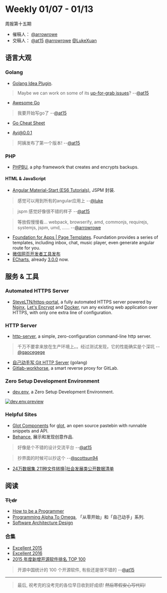 # Weekly 01/07 - 01/13
周报第十五期
- 催稿人：
  [@arrowrowe][gh-arrow]
- 交稿人：
  [@at15][gh-at15]
  [@arrowrowe][gh-arrow]
  [@LukeXuan][gh-luke]

[gh-at15]: https://github.com/at15
[gh-arrow]: https://github.com/arrowrowe
[gh-luke]: https://github.com/LukeXuan
[gh-cece]: https://github.com/gaocegege
[gh-scott]: https://github.com/scottsun94

## 语言大观

### Golang

- [Golang Idea Plugin](https://github.com/go-lang-plugin-org/go-lang-idea-plugin).

> Maybe we can work on some of its [up-for-grab issues](https://github.com/go-lang-plugin-org/go-lang-idea-plugin/labels/up%20for%20grabs)? --[@at15][gh-at15]

- [Awesome Go](https://github.com/avelino/awesome-go)

> 我要开始写go了 --[@at15][gh-at15]

- [Go Cheat Sheet](https://github.com/a8m/go-lang-cheat-sheet)

- [Ayi@0.0.1](https://github.com/dyweb/Ayi/releases/tag/v0.0.1)

> 阿姨发布了第一个版本! --[@at15][gh-at15]

### PHP

- [PHPBU](https://github.com/sebastianfeldmann/phpbu), a php framework that creates and encrypts backups.

#### HTML & JavaScript

- [Angular Material-Start (ES6 Tutorials)](https://github.com/angular/material-start/tree/es6), JSPM 封装.

> 感觉可以用到所有的angular应用上 --[@luke][gh-luke]

> jspm 感觉好像很不错的样子 --[@at15][gh-at15]

> 等放假慢慢看... webpack, browserify, amd, commonjs, requirejs, systemjs, jspm, umd, ...... --[@arrowrowe][gh-arrow]

- [Foundation for Apps | Page Templates](http://foundation.zurb.com/apps/page-templates.html). Foundation provides a series of templates, including inbox, chat, music player, even generate angular route for you.
- [微信网页开发者工具发布](https://mp.weixin.qq.com/s?__biz=MjM5NDAxMDg4MA==&mid=402503056&idx=1&sn=304ecda675c19a6168ed7a0dac020a94)
- [ECharts](https://github.com/ecomfe/echarts), already [3.0.0](https://github.com/ecomfe/echarts/releases/tag/3.0.0) now.

## 服务 & 工具

### Automated HTTPS Server
- [SteveLTN/https-portal](https://github.com/SteveLTN/https-portal), a fully automated HTTPS server powered by [Nginx](http://nginx.org), [Let's Encrypt](https://letsencrypt.org) and [Docker](https://www.docker.com), run any existing web application over HTTPS, with only one extra line of configuration.

### HTTP Server
- [http-server](https://github.com/indexzero/http-server), a simple, zero-configuration command-line http server.

> 千万不要拿来放在生产环境上。。经过测试发现，它的性能确实是个深坑 --[@gaocegege][gh-cece]

- [自己动手写 Git HTTP Server](http://io-meter.com/2014/07/09/simple-git-http-server/) (golang)
- [Gitlab-workhorse](https://gitlab.com/gitlab-org/gitlab-workhorse), a smart reverse proxy for GitLab.

### Zero Setup Development Environment

- [dev.env][gh-dev.env], a Zero Setup Development Environment.

[gh-dev.env]: https://github.com/huytd/dev.env
[dev.env.preview]: https://github.com/huytd/dev.env/raw/master/screenshot.png

[![dev.env.preview][dev.env.preview]][gh-dev.env]

### Helpful Sites
- [Glot Components](https://github.com/prasmussen/glot) for [glot](https://glot.io/), an open source pastebin with runnable snippets and API.
- [Behance](https://www.behance.net/), 展示和发现创意作品.

> 好像是个不错的设计交流平台 --[@at15][gh-at15]

> 抄界面的时候可以抄这个 --[@scottsun94][gh-scott]

- [24万数据集 211种文件转换|社会发展类公开数据清单](https://mp.weixin.qq.com/s?__biz=MjM5MTQzNzU2NA==&mid=401644978&idx=1&sn=63b412e0e9c8fd46a0447381bda2fbf0)

## 阅读

### ~~Tl;dr~~

- [How to be a Programmer](https://github.com/braydie/HowToBeAProgrammer)
- [Programming Alpha To Omega](https://github.com/justjavac/Programming-Alpha-To-Omega), 「从零开始」和「自己动手」系列.
- [Software Architecture Design](https://github.com/zenany/weekly/blob/master/resources/software_architecture.md)

### 合集
- [Excellent 2015](https://github.com/zenany/weekly/blob/master/software/2015/excellent.md)
- [Excellent 2016](https://github.com/zenany/weekly/blob/master/software/2016/excellent.md)
- [2015 年度新增开源软件排名 TOP 100](http://www.oschina.net/news/69808/2015-annual-ranking-top-100-new-open-source-software)

> 开源中国统计的 100 个开源软件, 有些还是很不错的 --[@at15][gh-at15]

---

> 最后, 祝考完的没考完的各位早日收到好成绩! ~~然后寒假安心写代码!~~
